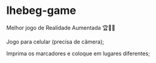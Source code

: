 # lhebeg-game
Melhor jogo de Realidade Aumentada 🏆🐱‍🚀

Jogo para celular (precisa de câmera);

Imprima os marcadores e coloque em lugares diferentes;
